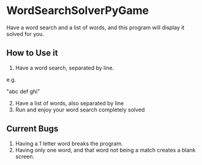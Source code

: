 # WordSearchSolverPyGame
Have a word search and a list of words, and this program will display it solved for you.

## How to Use it

1. Have a word search, separated by line.

e.g.

"abc
def
ghi"

2. Have a list of words, also separated by line
3. Run and enjoy your word search completely solved


## Current Bugs
1. Having a 1 letter word breaks the program.
2. Having only one word, and that word not being a match creates a blank screen.
